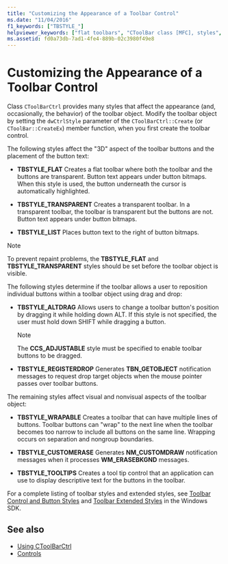 ```yaml
---
title: "Customizing the Appearance of a Toolbar Control"
ms.date: "11/04/2016"
f1_keywords: ["TBSTYLE_"]
helpviewer_keywords: ["flat toolbars", "CToolBar class [MFC], styles", "transparent toolbars", "TBSTYLE_ styles [MFC]", "CToolBarCtrl class [MFC], object styles", "toolbar controls [MFC], style"]
ms.assetid: fd0a73db-7ad1-4fe4-889b-02c3980f49e8
---
```

# Customizing the Appearance of a Toolbar Control

Class `CToolBarCtrl` provides many styles that affect the appearance (and, occasionally, the behavior) of the toolbar object. Modify the toolbar object by setting the `dwCtrlStyle` parameter of the `CToolBarCtrl::Create` (or `CToolBar::CreateEx`) member function, when you first create the toolbar control.

The following styles affect the "3D" aspect of the toolbar buttons and the placement of the button text:

- **TBSTYLE_FLAT** Creates a flat toolbar where both the toolbar and the buttons are transparent. Button text appears under button bitmaps. When this style is used, the button underneath the cursor is automatically highlighted.

- **TBSTYLE_TRANSPARENT** Creates a transparent toolbar. In a transparent toolbar, the toolbar is transparent but the buttons are not. Button text appears under button bitmaps.

- **TBSTYLE_LIST** Places button text to the right of button bitmaps.

> [!NOTE]
>  To prevent repaint problems, the **TBSTYLE_FLAT** and **TBSTYLE_TRANSPARENT** styles should be set before the toolbar object is visible.

The following styles determine if the toolbar allows a user to reposition individual buttons within a toolbar object using drag and drop:

- **TBSTYLE_ALTDRAG** Allows users to change a toolbar button's position by dragging it while holding down ALT. If this style is not specified, the user must hold down SHIFT while dragging a button.

    > [!NOTE]
    >  The **CCS_ADJUSTABLE** style must be specified to enable toolbar buttons to be dragged.

- **TBSTYLE_REGISTERDROP** Generates **TBN_GETOBJECT** notification messages to request drop target objects when the mouse pointer passes over toolbar buttons.

The remaining styles affect visual and nonvisual aspects of the toolbar object:

- **TBSTYLE_WRAPABLE** Creates a toolbar that can have multiple lines of buttons. Toolbar buttons can "wrap" to the next line when the toolbar becomes too narrow to include all buttons on the same line. Wrapping occurs on separation and nongroup boundaries.

- **TBSTYLE_CUSTOMERASE** Generates **NM_CUSTOMDRAW** notification messages when it processes **WM_ERASEBKGND** messages.

- **TBSTYLE_TOOLTIPS** Creates a tool tip control that an application can use to display descriptive text for the buttons in the toolbar.

For a complete listing of toolbar styles and extended styles, see [Toolbar Control and Button Styles](/windows/desktop/Controls/toolbar-control-and-button-styles) and [Toolbar Extended Styles](/windows/desktop/Controls/toolbar-extended-styles) in the Windows SDK.

## See also

- [Using CToolBarCtrl](../mfc/using-ctoolbarctrl.md)
- [Controls](../mfc/controls-mfc.md)
